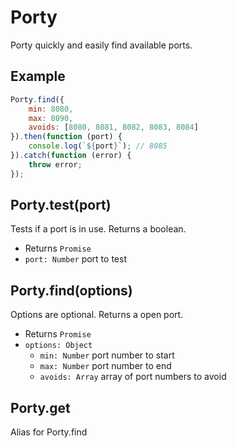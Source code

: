 # Porty
Porty quickly and easily find available ports.

## Example

```JavaScript
Porty.find({
	min: 8080,
	max: 8090,
	avoids: [8080, 8081, 8082, 8083, 8084]
}).then(function (port) {
	console.log(`${port}`); // 8085
}).catch(function (error) {
	throw error;
});
```

## Porty.test(port)
Tests if a port is in use. Returns a boolean.

- Returns `Promise`
- `port: Number` port to test

## Porty.find(options)
Options are optional. Returns a open port.

- Returns `Promise`
- `options: Object`
	- `min: Number` port number to start
	- `max: Number` port number to end
	- `avoids: Array` array of port numbers to avoid

## Porty.get
Alias for Porty.find
